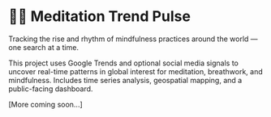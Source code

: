 # 🧘‍♂️ Meditation Trend Pulse

Tracking the rise and rhythm of mindfulness practices around the world — one search at a time.

This project uses Google Trends and optional social media signals to uncover real-time patterns in global interest for meditation, breathwork, and mindfulness. Includes time series analysis, geospatial mapping, and a public-facing dashboard.

[More coming soon...]